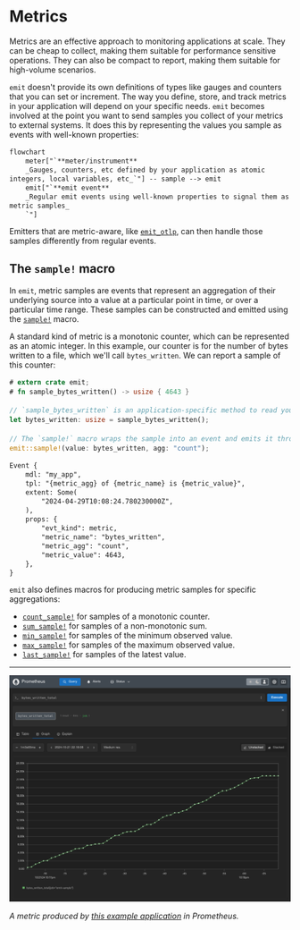 # Metrics

Metrics are an effective approach to monitoring applications at scale. They can be cheap to collect, making them suitable for performance sensitive operations. They can also be compact to report, making them suitable for high-volume scenarios.

`emit` doesn't provide its own definitions of types like gauges and counters that you can set or increment. The way you define, store, and track metrics in your application will depend on your specific needs. `emit` becomes involved at the point you want to send samples you collect of your metrics to external systems. It does this by representing the values you sample as events with well-known properties:

```mermaid
flowchart
    meter["`**meter/instrument**
    _Gauges, counters, etc defined by your application as atomic integers, local variables, etc_`"] -- sample --> emit
    emit["`**emit event**
    _Regular emit events using well-known properties to signal them as metric samples_
    `"]
```

Emitters that are metric-aware, like [`emit_otlp`](../emitting-events/otlp.md), can then handle those samples differently from regular events.

## The `sample!` macro

In `emit`, metric samples are events that represent an aggregation of their underlying source into a value at a particular point in time, or over a particular time range. These samples can be constructed and emitted using the [`sample!`](https://docs.rs/emit/1.12.0/emit/macro.sample.html) macro.

A standard kind of metric is a monotonic counter, which can be represented as an atomic integer. In this example, our counter is for the number of bytes written to a file, which we'll call `bytes_written`. We can report a sample of this counter:

```rust
# extern crate emit;
# fn sample_bytes_written() -> usize { 4643 }

// `sample_bytes_written` is an application-specific method to read your metric values
let bytes_written: usize = sample_bytes_written();

// The `sample!` macro wraps the sample into an event and emits it through the diagnostic pipeline
emit::sample!(value: bytes_written, agg: "count");
```

```text
Event {
    mdl: "my_app",
    tpl: "{metric_agg} of {metric_name} is {metric_value}",
    extent: Some(
        "2024-04-29T10:08:24.780230000Z",
    ),
    props: {
        "evt_kind": metric,
        "metric_name": "bytes_written",
        "metric_agg": "count",
        "metric_value": 4643,
    },
}
```

`emit` also defines macros for producing metric samples for specific aggregations:

- [`count_sample!`](https://docs.rs/emit/1.12.0/emit/macro.count_sample.html) for samples of a monotonic counter.
- [`sum_sample!`](https://docs.rs/emit/1.12.0/emit/macro.sum_sample.html) for samples of a non-monotonic sum.
- [`min_sample!`](https://docs.rs/emit/1.12.0/emit/macro.min_sample.html) for samples of the minimum observed value.
- [`max_sample!`](https://docs.rs/emit/1.12.0/emit/macro.max_sample.html) for samples of the maximum observed value.
- [`last_sample!`](https://docs.rs/emit/1.12.0/emit/macro.last_sample.html) for samples of the latest value.

-----

![an example metric in Prometheus](../asset/metric-prometheus.png)

_A metric produced by [this example application](https://github.com/emit-rs/emit/tree/main/examples/metric_prometheus) in Prometheus._
